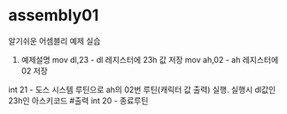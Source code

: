 # assembly01
알기쉬운 어셈블리 예제 실습

01. 예제설명
mov dl,23 - dl 레지스터에 23h 값 저장
mov ah,02 - ah 레지스터에 02 저장

int 21 - 도스 시스템 루틴으로 ah의 02번 루틴(캐릭터 값 출력) 실행. 실행시 dl값인 23h인 아스키코드 #출력
int 20 - 종료루틴

